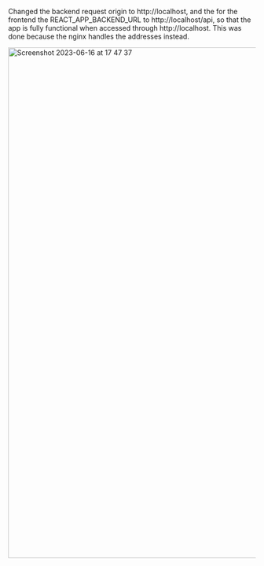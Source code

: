 Changed the backend request origin to http://localhost, and the for the frontend the REACT_APP_BACKEND_URL to http://localhost/api, so that the app is fully functional when accessed through http://localhost. This was done because the nginx handles the addresses instead.

<img width="1038" alt="Screenshot 2023-06-16 at 17 47 37" src="https://github.com/mpajuka/devops-with-docker/assets/56785774/71ae430d-b25f-4e21-9b5c-8544be5858d3">
